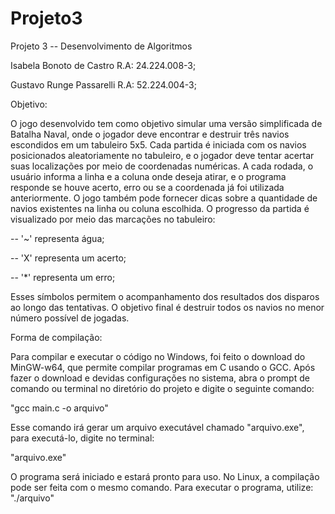 # Projeto3
Projeto 3 -- Desenvolvimento de Algoritmos

Isabela Bonoto de Castro
R.A:  24.224.008-3;

Gustavo Runge Passarelli
R.A:  52.224.004-3;

Objetivo:

O jogo desenvolvido tem como objetivo simular uma versão simplificada de Batalha Naval, onde o jogador deve encontrar e 
destruir três navios escondidos em um tabuleiro 5x5. Cada partida é iniciada com os navios posicionados aleatoriamente no 
tabuleiro, e o jogador deve tentar acertar suas localizações por meio de coordenadas numéricas. A cada rodada, o usuário 
informa a linha e a coluna onde deseja atirar, e o programa responde se houve acerto, erro ou se a coordenada já foi 
utilizada anteriormente. O jogo também pode fornecer dicas sobre a quantidade de navios existentes na linha ou coluna 
escolhida. O progresso da partida é visualizado por meio das marcações no tabuleiro: 

-- '~' representa água;

-- 'X' representa um acerto;

-- '*' representa um erro;


Esses símbolos permitem o acompanhamento dos resultados dos disparos
ao longo das tentativas. O objetivo final é destruir
todos os navios no menor número possível de jogadas.


Forma de compilação:

Para compilar e executar o código no Windows, foi feito o download do
MinGW-w64, que permite compilar programas em C usando o GCC. Após
fazer o download e devidas configurações no sistema, abra o
prompt de comando ou terminal no diretório do projeto e digite o 
seguinte comando:

"gcc main.c -o arquivo"

Esse comando irá gerar um arquivo executável chamado "arquivo.exe",
para executá-lo, digite no terminal:

"arquivo.exe"

O programa será iniciado e estará pronto para uso.
No Linux, a compilação pode ser feita com o mesmo comando. Para 
executar o programa, utilize: "./arquivo"
